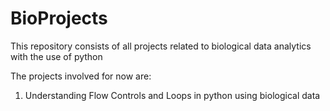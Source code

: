 # BioProjects
This repository consists of all projects related to biological data analytics with the use of python

The projects involved for now are:
1. Understanding Flow Controls and Loops in python using biological data
